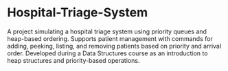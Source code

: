 # Hospital-Triage-System
A project simulating a hospital triage system using priority queues and heap-based ordering. Supports patient management with commands for adding, peeking, listing, and removing patients based on priority and arrival order. Developed during a Data Structures course as an introduction to heap structures and priority-based operations.

